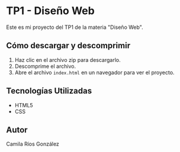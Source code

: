 # TP1 - Diseño Web

Este es mi proyecto del TP1 de la materia "Diseño Web".

## Cómo descargar y descomprimir

1. Haz clic en el archivo zip para descargarlo.
2. Descomprime el archivo.
3. Abre el archivo `index.html` en un navegador para ver el proyecto.

## Tecnologías Utilizadas

- HTML5
- CSS

## Autor

Camila Ríos González
